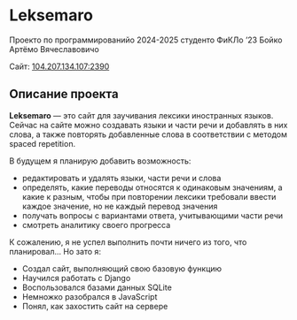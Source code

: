 ﻿# Leksemaro
Проекто по программированийо 2024-2025 студенто ФиКЛо ʼ23 Бойко Артёмо Вячеславовичо

Сайт: [104.207.134.107:2390](http://104.207.134.107:2390/)

## Описание проекта
**Leksemaro** &mdash; это сайт для заучивания лексики иностранных языков. Сейчас на сайте можно создавать языки и части речи и добавлять в них слова, а также повторять добавленные слова в соответствии с методом spaced repetition. 

В будущем я планирую добавить возможность:
- редактировать и удалять языки, части речи и слова
- определять, какие переводы относятся к одинаковым значениям, а какие к разным, чтобы при повторении лексики требовали ввести каждое значение, но не каждый перевод значения
- получать вопросы с вариантами ответа, учитывающими части речи
- смотреть аналитику своего прогресса

К сожалению, я не успел выполнить почти ничего из того, что планировал... Но зато я:
- Создал сайт, выполняющий свою базовую функцию
- Научился работать с Django
- Воспользовался базами данных SQLite
- Немножко разобрался в JavaScript
- Понял, как захостить сайт на сервере
